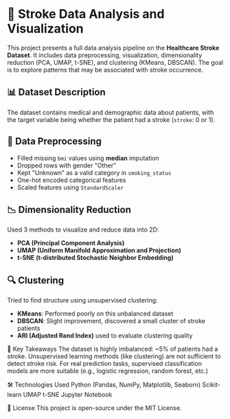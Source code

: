 # 🧠 Stroke Data Analysis and Visualization

This project presents a full data analysis pipeline on the **Healthcare Stroke Dataset**. It includes data preprocessing, visualization, dimensionality reduction (PCA, UMAP, t-SNE), and clustering (KMeans, DBSCAN). The goal is to explore patterns that may be associated with stroke occurrence.

## 📊 Dataset Description

The dataset contains medical and demographic data about patients, with the target variable being whether the patient had a stroke (`stroke`: 0 or 1).

## 🧼 Data Preprocessing

- Filled missing `bmi` values using **median** imputation
- Dropped rows with gender "Other"
- Kept "Unknown" as a valid category in `smoking_status`
- One-hot encoded categorical features
- Scaled features using `StandardScaler`

## 📉 Dimensionality Reduction

Used 3 methods to visualize and reduce data into 2D:

- **PCA (Principal Component Analysis)**
- **UMAP (Uniform Manifold Approximation and Projection)**
- **t-SNE (t-distributed Stochastic Neighbor Embedding)**

## 🔍 Clustering

Tried to find structure using unsupervised clustering:

- **KMeans**: Performed poorly on this unbalanced dataset
- **DBSCAN**: Slight improvement, discovered a small cluster of stroke patients
- **ARI (Adjusted Rand Index)** used to evaluate clustering quality


🧠 Key Takeaways
The dataset is highly imbalanced: ~5% of patients had a stroke.
Unsupervised learning methods (like clustering) are not sufficient to detect stroke risk.
For real prediction tasks, supervised classification models are more suitable (e.g., logistic regression, random forest, etc.)

🛠️ Technologies Used
Python (Pandas, NumPy, Matplotlib, Seaborn)
Scikit-learn
UMAP
t-SNE
Jupyter Notebook

📜 License
This project is open-source under the MIT License.

